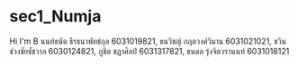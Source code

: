 # sec1_Numja
Hi I'm B
นนท์ธนัต ธีรธนาพัทธ์กุล 6031019821, 
ธนวิชญ์ กฤตวงศ์วิมาน 6031021021, 
ชวิน ช่วงชัยชัชวาล 6030124821, 
ภูชิต ชฎาศิลป์ 6031317821, 
ธนดล รุ่งจิตวรานนท์	6031018121
